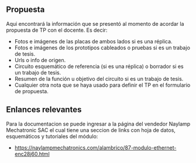 ## Propuesta ##
Aqui encontrará la información que se presentó al momento de acordar la propuesta de TP con el docente. Es decir:
* Fotos e imágenes de las placas de ambos lados si es una réplica. 
* Fotos e imágenes de los prototipos cableados o pruebas si es un trabajo de tesis.
* Urls o info de origen. 
* Circuito esquemático de referencia (si es una réplica) o borrador si es un trabajo de tesis.
* Resumen de la función u objetivo del circuito si es un trabajo de tesis.
* Cualquier otra nota que se haya usado para definir el TP en el formulario de propuesta.

## Enlances relevantes ##

Para la documentacion se puede ingresar a la página del vendedor Naylamp Mechatronic SAC el cual tiene una seccion de links con hoja de datos, esquemáticos y tutoriales del módulo:
* https://naylampmechatronics.com/alambrico/87-modulo-ethernet-enc28j60.html

